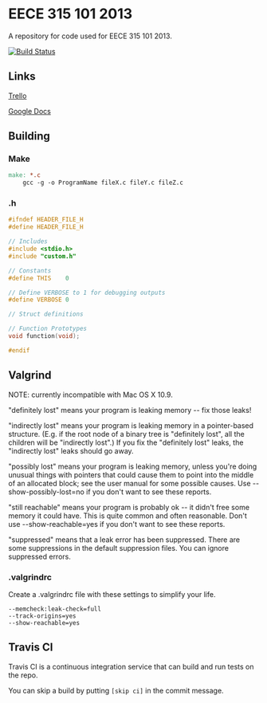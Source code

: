# EECE 315 101 2013

A repository for code used for EECE 315 101 2013.

[![Build Status](https://travis-ci.org/tonglil/EECE-315-2013.svg)](https://travis-ci.org/tonglil/EECE-315-2013)

## Links

[Trello](https://trello.com/b/B5YVE1uU/eece-315-group-12)

[Google Docs](https://drive.google.com/folderview?id=0B5oHB38MvjcMOWV6MUhWM3BjRUE)

## Building

### Make

```makefile
make: *.c
    gcc -g -o ProgramName fileX.c fileY.c fileZ.c
```

### .h

```c
#ifndef HEADER_FILE_H
#define HEADER_FILE_H

// Includes
#include <stdio.h>
#include "custom.h"

// Constants
#define THIS    0

// Define VERBOSE to 1 for debugging outputs
#define VERBOSE 0

// Struct definitions

// Function Prototypes
void function(void);

#endif
```

## Valgrind

NOTE: currently incompatible with Mac OS X 10.9.

"definitely lost" means your program is leaking memory -- fix those leaks!

"indirectly lost" means your program is leaking memory in a pointer-based structure. (E.g. if the root node of a binary tree is "definitely lost", all the children will be "indirectly lost".) If you fix the "definitely lost" leaks, the "indirectly lost" leaks should go away.

"possibly lost" means your program is leaking memory, unless you're doing unusual things with pointers that could cause them to point into the middle of an allocated block; see the user manual for some possible causes. Use --show-possibly-lost=no if you don't want to see these reports.

"still reachable" means your program is probably ok -- it didn't free some memory it could have. This is quite common and often reasonable. Don't use --show-reachable=yes if you don't want to see these reports.

"suppressed" means that a leak error has been suppressed. There are some suppressions in the default suppression files. You can ignore suppressed errors.

### .valgrindrc

Create a .valgrindrc file with these settings to simplify your life.

```
--memcheck:leak-check=full
--track-origins=yes
--show-reachable=yes
```

## Travis CI

Travis CI is a continuous integration service that can build and run tests on the repo.

You can skip a build by putting `[skip ci]` in the commit message.
